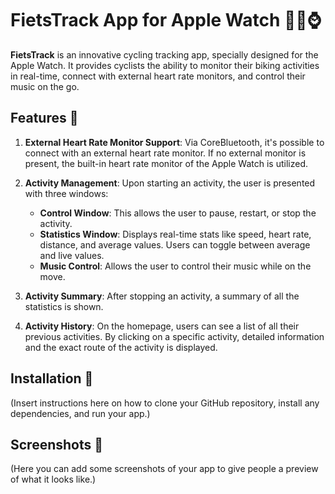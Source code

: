 # FietsTrack App for Apple Watch 🚴‍♂️⌚

**FietsTrack** is an innovative cycling tracking app, specially designed for the Apple Watch. It provides cyclists the ability to monitor their biking activities in real-time, connect with external heart rate monitors, and control their music on the go.

## Features 🌟

1. **External Heart Rate Monitor Support**: Via CoreBluetooth, it's possible to connect with an external heart rate monitor. If no external monitor is present, the built-in heart rate monitor of the Apple Watch is utilized.

2. **Activity Management**: Upon starting an activity, the user is presented with three windows:
    - **Control Window**: This allows the user to pause, restart, or stop the activity.
    - **Statistics Window**: Displays real-time stats like speed, heart rate, distance, and average values. Users can toggle between average and live values.
    - **Music Control**: Allows the user to control their music while on the move.

3. **Activity Summary**: After stopping an activity, a summary of all the statistics is shown.

4. **Activity History**: On the homepage, users can see a list of all their previous activities. By clicking on a specific activity, detailed information and the exact route of the activity is displayed.

## Installation 💽

(Insert instructions here on how to clone your GitHub repository, install any dependencies, and run your app.)

## Screenshots 📸

(Here you can add some screenshots of your app to give people a preview of what it looks like.)

